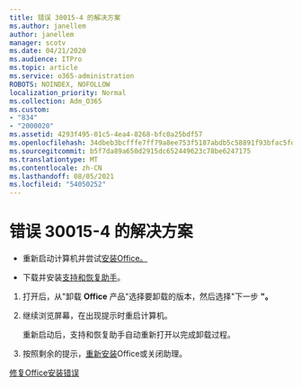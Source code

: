 ```yaml
---
title: 错误 30015-4 的解决方案
ms.author: janellem
author: janellem
manager: scotv
ms.date: 04/21/2020
ms.audience: ITPro
ms.topic: article
ms.service: o365-administration
ROBOTS: NOINDEX, NOFOLLOW
localization_priority: Normal
ms.collection: Adm_O365
ms.custom:
- "834"
- "2000020"
ms.assetid: 4293f495-01c5-4ea4-8268-bfc0a25bdf57
ms.openlocfilehash: 34dbeb3bcfffe7ff79a8ee753f5187abdb5c58891f93bfac5fd8acb794f4f5da
ms.sourcegitcommit: b5f7da89a650d2915dc652449623c78be6247175
ms.translationtype: MT
ms.contentlocale: zh-CN
ms.lasthandoff: 08/05/2021
ms.locfileid: "54050252"
---
```

# <a name="solutions-for-error-30015-4"></a>错误 30015-4 的解决方案

- 重新启动计算机并尝试[安装Office。](https://portal.office.com/OLS/MySoftware.aspx)

- 下载并安装[支持和恢复助手](https://aka.ms/SARA-OfficeUninstall-Alchemy)。

1. 打开后，从"卸载 **Office** 产品"选择要卸载的版本，然后选择"下一步 **"。**

2. 继续浏览屏幕，在出现提示时重启计算机。

    重新启动后，支持和恢复助手自动重新打开以完成卸载过程。

3. 按照剩余的提示，[重新安装](https://portal.office.com/OLS/MySoftware.aspx)Office或关闭助理。

[修复Office安装错误](https://support.office.com/article/d5df89a9-0507-4b4c-92f9-22f457e630aa?=wt.mc_id=Alchm_DldInstAct)
  
